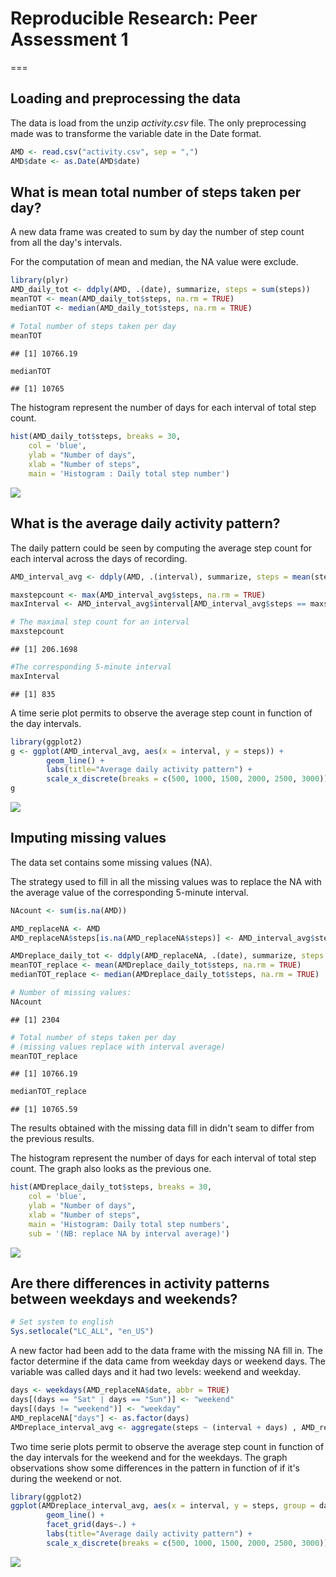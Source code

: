 # Reproducible Research: Peer Assessment 1

===

## Loading and preprocessing the data
The data is load from the unzip *activity.csv* file.
The only preprocessing made was to transforme the variable date in the Date format.


```r
AMD <- read.csv("activity.csv", sep = ",")
AMD$date <- as.Date(AMD$date)
```


## What is mean total number of steps taken per day?

A new data frame was created to sum by day the number of step count from all the day's intervals.

For the computation of mean and median, the NA value were exclude.


```r
library(plyr)
AMD_daily_tot <- ddply(AMD, .(date), summarize, steps = sum(steps))
meanTOT <- mean(AMD_daily_tot$steps, na.rm = TRUE)
medianTOT <- median(AMD_daily_tot$steps, na.rm = TRUE)

# Total number of steps taken per day
meanTOT
```

```
## [1] 10766.19
```

```r
medianTOT
```

```
## [1] 10765
```

The histogram represent the number of days for each interval of total step count.


```r
hist(AMD_daily_tot$steps, breaks = 30, 
    col = 'blue',
    ylab = "Number of days", 
    xlab = "Number of steps", 
    main = 'Histogram : Daily total step number')
```

![](PA1_template_files/figure-html/unnamed-chunk-3-1.png) 

## What is the average daily activity pattern?
The daily pattern could be seen by computing the average step count for each interval across the days of recording.


```r
AMD_interval_avg <- ddply(AMD, .(interval), summarize, steps = mean(steps, na.rm = TRUE))

maxstepcount <- max(AMD_interval_avg$steps, na.rm = TRUE)
maxInterval <- AMD_interval_avg$interval[AMD_interval_avg$steps == maxstepcount] 

# The maximal step count for an interval
maxstepcount
```

```
## [1] 206.1698
```

```r
#The corresponding 5-minute interval
maxInterval
```

```
## [1] 835
```

A time serie plot permits to observe the average step count in function of the day intervals.

```r
library(ggplot2)
g <- ggplot(AMD_interval_avg, aes(x = interval, y = steps)) + 
        geom_line() +    
        labs(title="Average daily activity pattern") +
        scale_x_discrete(breaks = c(500, 1000, 1500, 2000, 2500, 3000))
g
```

![](PA1_template_files/figure-html/unnamed-chunk-5-1.png) 

## Imputing missing values
The data set contains some missing values (NA).

The strategy used to fill in all the missing values was to replace the NA with the average value of the corresponding 5-minute interval.


```r
NAcount <- sum(is.na(AMD))

AMD_replaceNA <- AMD
AMD_replaceNA$steps[is.na(AMD_replaceNA$steps)] <- AMD_interval_avg$steps[is.na(AMD_replaceNA$steps)]

AMDreplace_daily_tot <- ddply(AMD_replaceNA, .(date), summarize, steps = sum(steps))
meanTOT_replace <- mean(AMDreplace_daily_tot$steps, na.rm = TRUE)
medianTOT_replace <- median(AMDreplace_daily_tot$steps, na.rm = TRUE)

# Number of missing values:
NAcount
```

```
## [1] 2304
```

```r
# Total number of steps taken per day
# (missing values replace with interval average)
meanTOT_replace
```

```
## [1] 10766.19
```

```r
medianTOT_replace
```

```
## [1] 10765.59
```

The results obtained with the missing data fill in didn't seam to differ from the previous results.

The histogram represent the number of days for each interval of total step count. The graph also looks as the previous one.


```r
hist(AMDreplace_daily_tot$steps, breaks = 30, 
    col = 'blue',
    ylab = "Number of days", 
    xlab = "Number of steps", 
    main = 'Histogram: Daily total step numbers',
    sub = '(NB: replace NA by interval average)')
```

![](PA1_template_files/figure-html/unnamed-chunk-7-1.png) 

## Are there differences in activity patterns between weekdays and weekends?

```r
# Set system to english
Sys.setlocale("LC_ALL", "en_US")
```

A new factor had been add to the data frame with the missing NA fill in. The factor determine if the data came from weekday days or weekend days. The variable was called days and it had two levels: weekend and weekday.


```r
days <- weekdays(AMD_replaceNA$date, abbr = TRUE)
days[(days == "Sat" | days == "Sun")] <- "weekend"
days[(days != "weekend")] <- "weekday"
AMD_replaceNA["days"] <- as.factor(days)
AMDreplace_interval_avg <- aggregate(steps ~ (interval + days) , AMD_replaceNA, mean)
```

Two time serie plots permit to observe the average step count in function of the day intervals for the weekend and for the weekdays. The graph observations show some differences in the pattern in function of if it's during the weekend or not. 


```r
library(ggplot2)
ggplot(AMDreplace_interval_avg, aes(x = interval, y = steps, group = days)) + 
        geom_line() +    
        facet_grid(days~.) + 
        labs(title="Average daily activity pattern") +
        scale_x_discrete(breaks = c(500, 1000, 1500, 2000, 2500, 3000))
```

![](PA1_template_files/figure-html/unnamed-chunk-10-1.png) 

